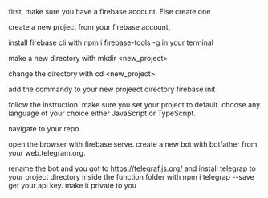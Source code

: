 first, make sure you have a firebase account. Else create one

create a new project from your firebase account.

install firebase cli with npm i firebase-tools -g in your terminal

make a new directory with mkdir <new_project>

change the directory with cd <new_project>

add the commandy to your new projeect directory firebase init

follow the instruction. make sure you set your project to default. choose any language of your choice either JavaScript or TypeScript.

navigate to your repo

open the browser with firebase serve.
create a new bot with botfather from your web.telegram.org.

rename  the bot and you
got to https://telegraf.js.org/  and install telegrap to your project directory inside the function folder with npm i telegrap --save 
get your api key. make it private to you
